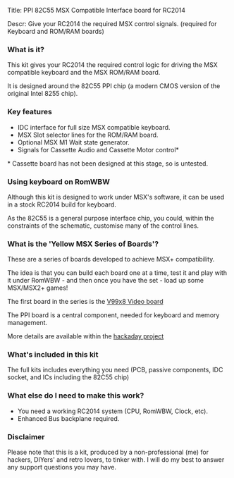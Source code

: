 Title: PPI 82C55 MSX Compatible Interface board for RC2014

Descr: Give your RC2014 the required MSX control signals.  (required for Keyboard and ROM/RAM boards)

### What is it?

This kit gives your RC2014 the required control logic for driving the MSX compatible keyboard and the MSX ROM/RAM board.

It is designed around the 82C55 PPI chip (a modern CMOS version of the original Intel 8255 chip).

### Key features
* IDC interface for full size MSX compatible keyboard.
* MSX Slot selector lines for the ROM/RAM board.
* Optional MSX M1 Wait state generator.
* Signals for Cassette Audio and Cassette Motor control*

\* Cassette board has not been designed at this stage, so is untested.

### Using keyboard on RomWBW

Although this kit is designed to work under MSX's software, it can be used in a stock RC2014 build for keyboard.

As the 82C55 is a general purpose interface chip, you could, within the constraints of the schematic, customise many of the control lines.

### What is the 'Yellow MSX Series of Boards'?

These are a series of boards developed to achieve MSX+ compatibility.

The idea is that you can build each board one at a time, test it and play with it under RomWBW - and then once you have the set - load up some MSX/MSX2+ games!

The first board in the series is the [V99x8 Video board](https://www.tindie.com/products/dinotron/v99x8-msx-rgb-video-module-for-rc2014)

The PPI board is a central component, needed for keyboard and memory management.

More details are available within the [hackaday project](https://hackaday.io/project/175574-msx-compatible-boards-for-rc2014)

### What's included in this kit

The full kits includes everything you need (PCB, passive components, IDC socket, and ICs including the 82C55 chip)

### What else do I need to make this work?

* You need a working RC2014 system (CPU, RomWBW, Clock, etc).
* Enhanced Bus backplane required.

### Disclaimer

Please note that this is a kit, produced by a non-professional (me) for hackers, DIYers' and retro lovers, to tinker with.  I will do my best to answer any support questions you may have.
